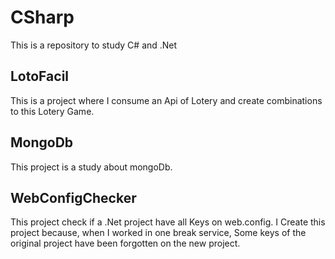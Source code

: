 # CSharp
This is a repository to study C# and .Net

## LotoFacil

This is a project where I consume an Api of Lotery and create combinations to this Lotery Game.

## MongoDb

This project is a study about mongoDb.

## WebConfigChecker

This project check if a .Net project have all Keys on web.config.
I Create this project because, when I worked in one break service, 
Some keys of the original project have been forgotten on the new project.
